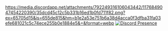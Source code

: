 https://media.discordapp.net/attachments/792249316106043442/1176849047454220390/35dcd45c12c5b331b16ed1b0fd711f82.png?ex=65705d15&is=655de815&hm=b1e2a53e751b6a38d4acca0f3dfba31fa03efe681021c5c74ece255b0e1884e5&=&format=webp
[![Discord Presence](https://lanyard.cnrad.dev/api/643038015437930498)](https://discord.com/users/643038015437930498)

